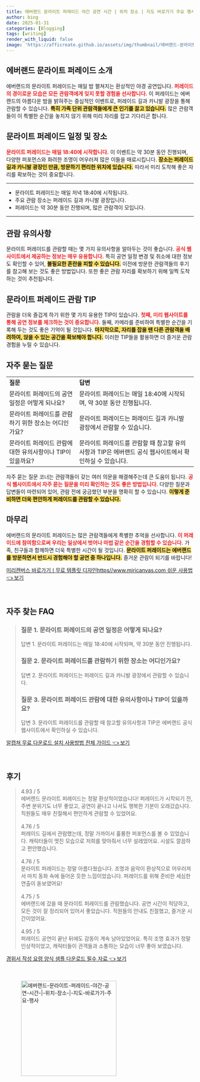 ```yaml
---
title: 에버랜드 문라이트 퍼레이드 야간 공연 시간 | 위치 장소 | 지도 바로가기 주요 행사
author: bing
date: 2025-01-31
categories: [Blogging]
tags: [writing]
render_with_liquid: false
image: 'https://afficreate.github.io/assets/img/thumbnail/에버랜드-문라이트-퍼레이드-야간-공연-시간-|-위치-장소-|-지도-바로가기-주요-행사.webp'
---
```



<h2 id='에버랜드_문라이트_퍼레이드_소개'>에버랜드 문라이트 퍼레이드 소개</h2>

<p>에버랜드의 문라이트 퍼레이드는 매일 밤 펼쳐지는 환상적인 야경 공연입니다. <b><span style="color: #ee2323;">퍼레이드의 경이로운 모습은 모든 관람객에게 잊지 못할 경험을 선사합니다.</span></b> 이 퍼레이드는 에버랜드의 아름다운 밤을 밝혀주는 중심적인 이벤트로, 퍼레이드 길과 카니발 광장을 통해 관람할 수 있습니다. <b><span style="background-color: #ffe066;">특히 가족 단위 관람객들에게 큰 인기를 끌고 있습니다.</span></b> 많은 관람객들이 이 특별한 순간을 놓치지 않기 위해 미리 자리를 잡고 기다리곤 합니다.</p>

<h2 id='문라이트_퍼레이드_일정_및_장소'>문라이트 퍼레이드 일정 및 장소</h2>

<p><b><span style="color: #ee2323;">문라이트 퍼레이드는 매일 18:40에 시작합니다.</span></b> 이 이벤트는 약 30분 동안 진행되며, 다양한 퍼포먼스와 화려한 조명이 어우러져 많은 이들을 매료시킵니다. <b><span style="background-color: #ffe066;">장소는 퍼레이드 길과 카니발 광장인 만큼, 방문하기 편리한 위치에 있습니다.</span></b> 따라서 미리 도착해 좋은 자리를 확보하는 것이 중요합니다.</p>

<hr />

<ul>
    <li>문라이트 퍼레이드는 매일 저녁 18:40에 시작됩니다.</li>
    <li>주요 관람 장소는 퍼레이드 길과 카니발 광장입니다.</li>
    <li>퍼레이드는 약 30분 동안 진행되며, 많은 관람객이 모입니다.</li>
</ul>

<hr />

<h2 id='관람_유의사항'>관람 유의사항</h2>

<p>문라이트 퍼레이드를 관람할 때는 몇 가지 유의사항을 알아두는 것이 좋습니다. <b><span style="color: #ee2323;">공식 웹사이트에서 제공하는 정보는 매우 유용합니다.</span></b> 특히 공연 일정 변경 및 취소에 대한 정보도 확인할 수 있어, <b><span style="background-color: #ffe066;">불필요한 혼란을 피할 수 있습니다.</span></b> 이전에 방문한 관람객들의 후기를 참고해 보는 것도 좋은 방법입니다. 또한 좋은 관람 자리를 확보하기 위해 일찍 도착하는 것이 추천됩니다.</p>

<h2 id='문라이트_퍼레이드_관람_TIP'>문라이트 퍼레이드 관람 TIP</h2>

<p>관람을 더욱 즐겁게 하기 위한 몇 가지 유용한 TIP이 있습니다. <b><span style="color: #ee2323;">첫째, 미리 웹사이트를 통해 공연 정보를 체크하는 것이 중요합니다.</span></b> 둘째, 카메라를 준비하여 특별한 순간을 기록해 두는 것도 좋은 기억이 될 것입니다. <b><span style="background-color: #ffe066;">마지막으로, 자리를 잡을 땐 다른 관람객을 배려하여, 앉을 수 있는 공간을 확보해야 합니다.</span></b> 이러한 TIP들을 활용하면 더 즐거운 관람 경험을 누릴 수 있습니다.</p>

<h2 id='자주_묻는_질문'>자주 묻는 질문</h2>

<table>
    <tr>
        <td><b>질문</b></td>
        <td><b>답변</b></td>
    </tr>
    <tr>
        <td>문라이트 퍼레이드의 공연 일정은 어떻게 되나요?</td>
        <td>문라이트 퍼레이드는 매일 18:40에 시작되며, 약 30분 동안 진행됩니다.</td>
    </tr>
    <tr>
        <td>문라이트 퍼레이드를 관람하기 위한 장소는 어디인가요?</td>
        <td>문라이트 퍼레이드는 퍼레이드 길과 카니발 광장에서 관람할 수 있습니다.</td>
    </tr>
    <tr>
        <td>문라이트 퍼레이드 관람에 대한 유의사항이나 TIP이 있을까요?</td>
        <td>문라이트 퍼레이드를 관람할 때 참고할 유의사항과 TIP은 에버랜드 공식 웹사이트에서 확인하실 수 있습니다.</td>
    </tr>
</table>

<p>자주 묻는 질문 코너는 관람객들이 갖는 여러 의문을 해결해주는데 큰 도움이 됩니다. <b><span style="color: #ee2323;">공식 웹사이트에서 자주 묻는 질문을 미리 확인하는 것도 좋은 방법입니다.</span></b> 다양한 질문과 답변들이 마련되어 있어, 관람 전에 궁금했던 부분을 명확히 할 수 있습니다. <b><span style="background-color: #ffe066;">이렇게 준비하면 더욱 편안하게 퍼레이드를 관람할 수 있습니다.</span></b></p>

<h2 id='마무리'>마무리</h2>

<p>에버랜드의 문라이트 퍼레이드는 많은 관람객들에게 특별한 추억을 선사합니다. <b><span style="color: #ee2323;">이 퍼레이드에 참여함으로써 우리는 일상에서 벗어나 마법 같은 순간을 경험할 수 있습니다.</span></b> 가족, 친구들과 함께하면 더욱 특별한 시간이 될 것입니다. <b><span style="background-color: #ffe066;">문라이트 퍼레이드는 에버랜드를 방문하면서 반드시 경험해야 할 공연 중 하나입니다.</span></b> 즐거운 관람이 되기를 바랍니다!</p>


<p><a class="click-button" title="미리캔버스 바로가기ㅣ무료 템플릿 디자인https//www.miricanvas.com 쉬운 사용법" href="https://afficreate.github.io/posts/%EB%AF%B8%EB%A6%AC%EC%BA%94%EB%B2%84%EC%8A%A4-%EB%B0%94%EB%A1%9C%EA%B0%80%EA%B8%B0%E3%85%A3%EB%AC%B4%EB%A3%8C-%ED%85%9C%ED%94%8C%EB%A6%BF-%EB%94%94%EC%9E%90%EC%9D%B8httpswww.miricanvas.com-%EC%89%AC%EC%9A%B4-%EC%82%AC%EC%9A%A9%EB%B2%95/" rel="dofollow">미리캔버스 바로가기ㅣ무료 템플릿 디자인https//www.miricanvas.com 쉬운 사용법 👈 보기</a></p><br>
<h2 id='자주_찾는_FAQ'>자주 찾는 FAQ</h2>
<div itemscope="" itemtype="https://schema.org/FAQPage"> 
<blockquote> 
<div itemscope="" itemprop="mainEntity" itemtype="https://schema.org/Question"> 
<h3 itemprop="name">질문 1. 문라이트 퍼레이드의 공연 일정은 어떻게 되나요?</h3> 
<div itemscope="" itemprop="acceptedAnswer" itemtype="https://schema.org/Answer"> 
<span itemprop="text"> 
<p>답변 1. 문라이트 퍼레이드는 매일 18:40에 시작되며, 약 30분 동안 진행됩니다.</p> 
</span> 
</div> 
</div> 
<div itemscope="" itemprop="mainEntity" itemtype="https://schema.org/Question"> 
<h3 itemprop="name">질문 2. 문라이트 퍼레이드를 관람하기 위한 장소는 어디인가요?</h3> 
<div itemscope="" itemprop="acceptedAnswer" itemtype="https://schema.org/Answer"> 
<span itemprop="text"> 
<p>답변 2. 문라이트 퍼레이드는 퍼레이드 길과 카니발 광장에서 관람할 수 있습니다.</p> 
</span> 
</div> 
</div> 
<div itemscope="" itemprop="mainEntity" itemtype="https://schema.org/Question"> 
<h3 itemprop="name">질문 3. 문라이트 퍼레이드 관람에 대한 유의사항이나 TIP이 있을까요?</h3> 
<div itemscope="" itemprop="acceptedAnswer" itemtype="https://schema.org/Answer"> 
<span itemprop="text"> 
<p>답변 3. 문라이트 퍼레이드를 관람할 때 참고할 유의사항과 TIP은 에버랜드 공식 웹사이트에서 확인하실 수 있습니다.</p> 
</span> 
</div> 
</div> 
</blockquote> 
</div>
<p><a class="click-button" title="알캡쳐 무료 다운로드 설치 사용방법 전체 가이드" href="https://afficreate.github.io/posts/%EC%95%8C%EC%BA%A1%EC%B3%90-%EB%AC%B4%EB%A3%8C-%EB%8B%A4%EC%9A%B4%EB%A1%9C%EB%93%9C-%EC%84%A4%EC%B9%98-%EC%82%AC%EC%9A%A9%EB%B0%A9%EB%B2%95-%EC%A0%84%EC%B2%B4-%EA%B0%80%EC%9D%B4%EB%93%9C/" rel="dofollow">알캡쳐 무료 다운로드 설치 사용방법 전체 가이드 👈 보기</a></p><br>
<h2 id='후기'>후기</h2>
<div itemscope itemtype="https://schema.org/Product">
  <blockquote>
  <div itemprop="review" itemscope itemtype="https://schema.org/Review">
      <div itemprop="reviewRating" itemscope itemtype="https://schema.org/Rating"> <span itemprop="ratingValue">4.93</span> / <span itemprop="bestRating">5</span> </div>
      <span itemprop="reviewBody">에버랜드 문라이트 퍼레이드는 정말 환상적이었습니다! 퍼레이드가 시작되기 전, 주변 분위기도 너무 좋았고, 공연이 끝나고 나서도 행복한 기분이 오래갔습니다. 직원들도 매우 친절해서 편안하게 관람할 수 있었어요.</span>
  </div>
  <br>
  <div itemprop="review" itemscope itemtype="https://schema.org/Review">
      <div itemprop="reviewRating" itemscope itemtype="https://schema.org/Rating"> <span itemprop="ratingValue">4.76</span> / <span itemprop="bestRating">5</span> </div>
      <span itemprop="reviewBody">퍼레이드 길에서 관람했는데, 정말 가까이서 훌륭한 퍼포먼스를 볼 수 있었습니다. 캐릭터들이 멋진 모습으로 저희를 맞아줘서 너무 설레었어요. 시설도 깔끔하고 편안했습니다.</span>
  </div>
  <br>
  <div itemprop="review" itemscope itemtype="https://schema.org/Review">
      <div itemprop="reviewRating" itemscope itemtype="https://schema.org/Rating"> <span itemprop="ratingValue">4.76</span> / <span itemprop="bestRating">5</span> </div>
      <span itemprop="reviewBody">문라이트 퍼레이드는 정말 아름다웠습니다. 조명과 음악이 환상적으로 어우러져서 마치 동화 속에 들어온 듯한 느낌이었습니다. 퍼레이드를 위해 준비한 세심한 연출이 돋보였어요!</span>
  </div>
  <br>
  <div itemprop="review" itemscope itemtype="https://schema.org/Review">
      <div itemprop="reviewRating" itemscope itemtype="https://schema.org/Rating"> <span itemprop="ratingValue">4.75</span> / <span itemprop="bestRating">5</span> </div>
      <span itemprop="reviewBody">에버랜드에 갔을 때 문라이트 퍼레이드를 관람했습니다. 공연 시간이 적당하고, 모든 것이 잘 정리되어 있어서 좋았습니다. 직원들의 안내도 친절했고, 즐거운 시간이었어요.</span>
  </div>
  <br>
  <div itemprop="review" itemscope itemtype="https://schema.org/Review">
      <div itemprop="reviewRating" itemscope itemtype="https://schema.org/Rating"> <span itemprop="ratingValue">4.95</span> / <span itemprop="bestRating">5</span> </div>
      <span itemprop="reviewBody">퍼레이드 공연이 끝난 뒤에도 감동이 계속 남아있었어요. 특히 조명 효과가 정말 인상적이었고, 캐릭터들이 관객들과 소통하는 모습이 너무 좋아 보였습니다.</span>
  </div>
  </blockquote>
</div>
<p><a class="click-button" title="경위서 작성 요령 양식 샘플 다운로드 필수 자료" href="https://afficreate.github.io/posts/%EA%B2%BD%EC%9C%84%EC%84%9C-%EC%9E%91%EC%84%B1-%EC%9A%94%EB%A0%B9-%EC%96%91%EC%8B%9D-%EC%83%98%ED%94%8C-%EB%8B%A4%EC%9A%B4%EB%A1%9C%EB%93%9C-%ED%95%84%EC%88%98-%EC%9E%90%EB%A3%8C/" rel="dofollow">경위서 작성 요령 양식 샘플 다운로드 필수 자료 👈 보기</a></p><br>
<figure class="image"><img src="https://afficreate.github.io/assets/img/thumbnail/에버랜드-문라이트-퍼레이드-야간-공연-시간-|-위치-장소-|-지도-바로가기-주요-행사.webp" alt="에버랜드-문라이트-퍼레이드-야간-공연-시간-|-위치-장소-|-지도-바로가기-주요-행사" width="256" height="256"></figure>